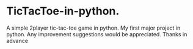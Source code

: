# TicTacToe-in-python.
A simple 2player tic-tac-toe game in python.
My first major project in python. Any improvement suggestions would be appreciated. Thanks in advance
